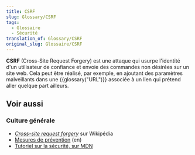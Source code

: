 ```yaml
---
title: CSRF
slug: Glossary/CSRF
tags:
  - Glossaire
  - Sécurité
translation_of: Glossary/CSRF
original_slug: Glossaire/CSRF
---
```

**CSRF** (Cross-Site Request Forgery) est une attaque qui usurpe l'identité d'un utilisateur de confiance et envoie des commandes non désirées sur un site web. Cela peut être réalisé, par exemple, en ajoutant des paramètres malveillants dans une {{glossary("URL")}} associée à un lien qui prétend aller quelque part ailleurs.

## Voir aussi

### Culture générale

- [<i lang="en">Cross-site request forgery</i>](https://fr.wikipedia.org/wiki/Cross-site_request_forgery) sur Wikipédia
- [Mesures de prévention](<https://www.owasp.org/index.php/Cross-Site_Request_Forgery_(CSRF)_Prevention_Cheat_Sheet>) (en)
- [Tutoriel sur la sécurité, sur MDN](/fr/Apprendre/Tutoriels/Les_bases_de_la_sécurité_informatique)
